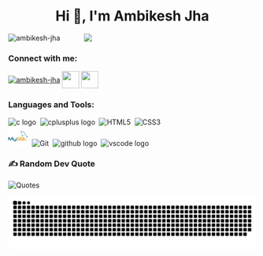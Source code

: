 <h1 align="center"><b>Hi 👋, I'm Ambikesh Jha</b></h1>

<img align='right'  width="350" src="https://i.pinimg.com/originals/e8/f4/53/e8f453469a3ec97ecd354df465d73913.gif">

<p align="left"> 
<img src="https://komarev.com/ghpvc/?username=ambikesh-jha&label=Profile%20views&color=0e75b6&style=flat" alt="ambikesh-jha" /> </p>

<h3 align="left">Connect with me:</h3>
<p align="left">
<a href="https://linkedin.com/in/ambikesh-jha" target="blank"><img align="center" src="https://raw.githubusercontent.com/rahuldkjain/github-profile-readme-generator/master/src/images/icons/Social/linked-in-alt.svg" alt="ambikesh-jha" height="30" width="40" /></a>
  <a href="mailto:jhaambikesh8@gmail.com" target="blank"><img align="center" src="https://cdn.iconscout.com/icon/free/png-256/free-gmail-7662227-6297163.png" height="35" width="35" /></a>
  <a target ="blank" herf="https://ambikesh-jha.github.io/My-Portfolio/" ><img align="center" src="https://cdn.iconscout.com/icon/free/png-256/free-gmail-7662227-6297163.png" height="35" width="35" /></a>
</p>

<h3 align="left">Languages and Tools:</h3>
<div align="left">
  <img src="https://cdn.jsdelivr.net/gh/devicons/devicon/icons/c/c-original.svg" height="40" alt="c logo"  />
  <img/>
  <img src="https://cdn.jsdelivr.net/gh/devicons/devicon/icons/cplusplus/cplusplus-original.svg" height="40" alt="cplusplus logo"  />
  <img/>
  <img height = "40" alt="HTML5" src="https://cdn.jsdelivr.net/gh/devicons/devicon/icons/html5/html5-original.svg" " />
  <img />
  <img alt="CSS3"  height = "40" src="https://cdn.jsdelivr.net/gh/devicons/devicon/icons/css3/css3-original.svg" " />
  <img /><br>
  <img src="https://raw.githubusercontent.com/devicons/devicon/master/icons/mysql/mysql-original-wordmark.svg" alt="mysql" height="40"/>
  <img />
  <img alt="Git" height="40" src="https://cdn.jsdelivr.net/gh/devicons/devicon/icons/git/git-original.svg" />
  <img />
  <img src="https://cdn.jsdelivr.net/gh/devicons/devicon/icons/github/github-original.svg" height="40" alt="github logo"  />
  <img />
  <img src="https://cdn.jsdelivr.net/gh/devicons/devicon/icons/vscode/vscode-original.svg" height="40" alt="vscode logo"  /> 
  <img />
</div>

### ✍️ Random Dev Quote
<p><img align="center" alt="Quotes" width="600" src="https://quotes-github-readme.vercel.app/api?type=horizontal&theme=dark&hide" /></p>

<picture>
  <source media="(prefers-color-scheme: dark)" srcset="https://raw.githubusercontent.com/platane/snk/output/github-contribution-grid-snake-dark.svg"/>
  <source media="(prefers-color-scheme: light)"srcset="https://raw.githubusercontent.com/platane/snk/output/github-contribution-grid-snake.svg"/>
  <img alt="github contribution grid snake animation" src="https://raw.githubusercontent.com/platane/snk/output/github-contribution-grid-snake.svg"/>
</picture>








